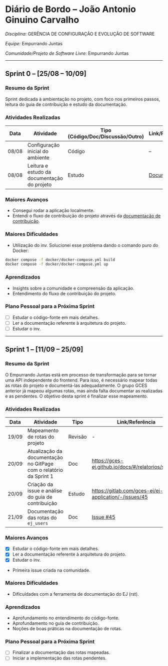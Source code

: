 # Diário de Bordo – João Antonio Ginuino Carvalho


*Disciplina:* GERÊNCIA DE CONFIGURAÇÃO E EVOLUÇÃO DE SOFTWARE

*Equipe:* Empurrando Juntas

*Comunidade/Projeto de Software Livre:* Empurrando Juntas

---

## Sprint 0 – \[25/08 – 10/09]

### Resumo da Sprint

Sprint dedicada à ambientação no projeto, com foco nos primeiros passos, leitura do guia de contribuição e estudo da documentação.

### Atividades Realizadas

| Data  | Atividade                                   | Tipo (Código/Doc/Discussão/Outro) | Link/Referência                                                                              | Status    |
|-------|---------------------------------------------|-----------------------------------|----------------------------------------------------------------------------------------------|-----------|
| 08/08 | Configuração inicial do ambiente            | Código                            | –                                                                                            | Concluído |
| 08/08 | Leitura e estudo da documentação do projeto | Estudo                            | [Documentação](https://gitlab.com/gces-ej/ej-application/-/tree/develop/docs?ref_type=heads) | Concluído |

### Maiores Avanços

- Consegui rodar a aplicação localmente.
- Entendi o fluxo de contribuição do projeto através da [documentação de contribuição](https://gitlab.com/gces-ej/ej-application/-/blob/develop/docs/development-guides/pt-br/contributing.rst?ref_type=heads).

### Maiores Dificuldades

- Utilização do inv. Solucionei esse problema dando o comando puro do Docker:

````bash
docker compose -f docker/docker-compose.yml build
docker compose -f docker/docker-compose.yml up
````


### Aprendizados

- Insights sobre a comunidade e compreensão da aplicação.
- Entendimento do fluxo de contribuição do projeto.

### Plano Pessoal para a Próxima Sprint

- [ ] Estudar o código-fonte em mais detalhes.
- [ ] Ler a documentação referente à arquitetura do projeto.  
- [ ] Estudar o inv. 

---

## Sprint 1 – \[11/09 – 25/09]

### Resumo da Sprint

O Empurrando Juntas está em processo de transformação para se tornar uma API independente do frontend. Para isso, é necessário mapear todas as rotas do projeto e documentá-las adequadamente. O grupo GCES anterior já mapeou algumas rotas, mas ainda falta documentar as realizadas e as pendentes. O objetivo desta sprint é finalizar esse mapeamento.

### Atividades Realizadas

| Data  | Atividade                                                          | Tipo    | Link/Referência                                                    | Status    |
|-------|--------------------------------------------------------------------|---------|--------------------------------------------------------------------|-----------|
| 19/09 | Mapeamento de rotas do projeto                                     | Revisão | -                                                                  | Concluído |
| 20/09 | Atualização da documentação no GitPage com o relatório da Sprint 1 | Doc     | https://gces-ej.github.io/docs/#/relatorios/sprint_1               | Concluído |
| 20/09 | Criação da issue e análise do guia de contribuição                 | Estudo  | https://gitlab.com/gces-ej/ej-application/-/issues/45              | Concluído |
| 21/09 | Documentação das rotas do `ej_users`                               | Doc     | [Issue #45](https://gitlab.com/gces-ej/ej-application/-/issues/45) | Parcial   |

### Maiores Avanços

- [x] Estudar o código-fonte em mais detalhes.
- [x] Ler a documentação referente à arquitetura do projeto.
- [x] Estudar o inv.

* Primeira issue criada na comunidade.

### Maiores Dificuldades

* Dificuldades com a ferramenta de documentação do EJ (rst).

### Aprendizados

* Aprofundamento no entendimento do código-fonte.
* Aprofundamento no guia de contribuição.
* Noções de boas práticas na documentação de rotas.

### Plano Pessoal para a Próxima Sprint

* [ ] Finalizar a documentação das rotas mapeadas.
* [ ] Iniciar a implementação das rotas pendentes.
